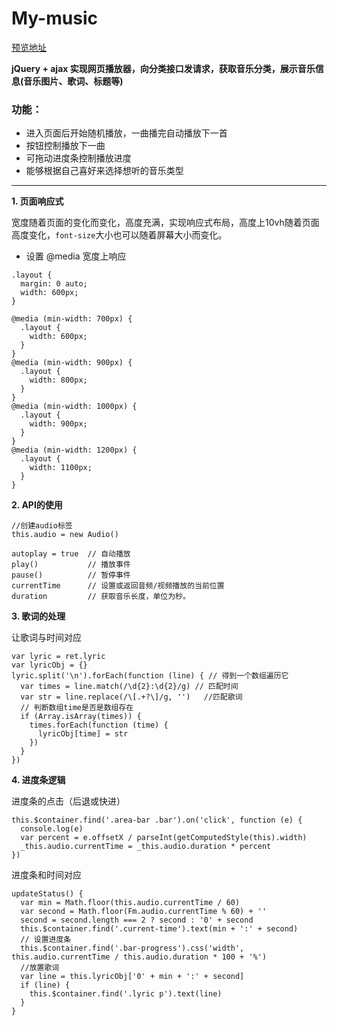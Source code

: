 # My-music

[预览地址](https://1w1ng.github.io/My-music/)


**jQuery + ajax 实现网页播放器，向分类接口发请求，获取音乐分类，展示音乐信息(音乐图片、歌词、标题等)**

### 功能：
- 进入页面后开始随机播放，一曲播完自动播放下一首
- 按钮控制播放下一曲
- 可拖动进度条控制播放进度
- 能够根据自己喜好来选择想听的音乐类型
---------

**1. 页面响应式**

宽度随着页面的变化而变化，高度充满，实现响应式布局，高度上10vh随着页面高度变化，`font-size`大小也可以随着屏幕大小而变化。

- 设置 @media 宽度上响应

```
.layout {
  margin: 0 auto;
  width: 600px;
}

@media (min-width: 700px) {
  .layout {
    width: 600px;
  }
}
@media (min-width: 900px) {
  .layout {
    width: 800px;
  }
}
@media (min-width: 1000px) {
  .layout {
    width: 900px;
  }
}
@media (min-width: 1200px) {
  .layout {
    width: 1100px;
  }
}

```

**2. API的使用**
```
//创建audio标签
this.audio = new Audio()

autoplay = true  // 自动播放
play()           // 播放事件
pause()          // 暂停事件
currentTime      // 设置或返回音频/视频播放的当前位置
duration         // 获取音乐长度，单位为秒。
```

**3. 歌词的处理**

让歌词与时间对应

```
var lyric = ret.lyric
var lyricObj = {}
lyric.split('\n').forEach(function (line) { // 得到一个数组遍历它
  var times = line.match(/\d{2}:\d{2}/g) // 匹配时间
  var str = line.replace(/\[.+?\]/g, '')   //匹配歌词
  // 判断数组time是否是数组存在
  if (Array.isArray(times)) {
    times.forEach(function (time) {
      lyricObj[time] = str
    })
  }
})
```

**4. 进度条逻辑**

进度条的点击（后退或快进）

```
this.$container.find('.area-bar .bar').on('click', function (e) {
  console.log(e)
  var percent = e.offsetX / parseInt(getComputedStyle(this).width)
  _this.audio.currentTime = _this.audio.duration * percent
})
```

进度条和时间对应

```
updateStatus() {
  var min = Math.floor(this.audio.currentTime / 60)
  var second = Math.floor(Fm.audio.currentTime % 60) + ''
  second = second.length === 2 ? second : '0' + second
  this.$container.find('.current-time').text(min + ':' + second)
  // 设置进度条
  this.$container.find('.bar-progress').css('width', this.audio.currentTime / this.audio.duration * 100 + '%')
  //放置歌词
  var line = this.lyricObj['0' + min + ':' + second]
  if (line) {
    this.$container.find('.lyric p').text(line)
  }
}
```